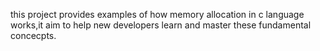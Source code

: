 this project provides examples of how memory allocation in c language works,it aim to help new developers learn and master these fundamental concecpts.

